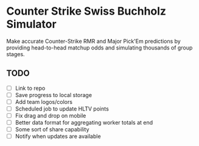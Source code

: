 # Counter Strike Swiss Buchholz Simulator

Make accurate Counter-Strike RMR and Major Pick'Em predictions by providing head-to-head matchup odds and simulating thousands of group stages.

## TODO

- [ ] Link to repo
- [ ] Save progress to local storage
- [ ] Add team logos/colors
- [ ] Scheduled job to update HLTV points
- [ ] Fix drag and drop on mobile
- [ ] Better data format for aggregating worker totals at end
- [ ] Some sort of share capability
- [ ] Notify when updates are available
